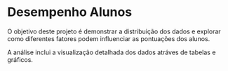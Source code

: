 # Desempenho Alunos

O objetivo deste projeto é demonstrar a distribuição dos dados e explorar como diferentes fatores podem influenciar as pontuações dos alunos.

A análise inclui a visualização detalhada dos dados atráves de tabelas e gráficos.

